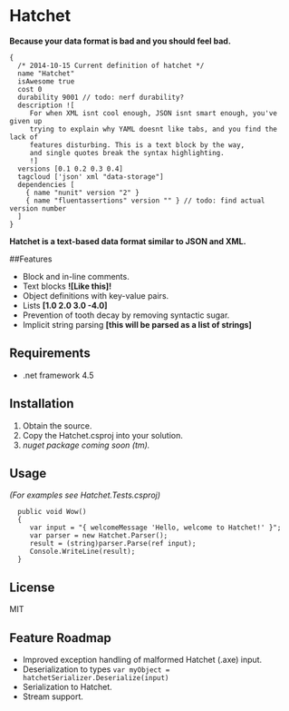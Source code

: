 Hatchet
=======

**Because your data format is bad and you should feel bad.**

```
{
  /* 2014-10-15 Current definition of hatchet */
  name "Hatchet"
  isAwesome true
  cost 0
  durability 9001 // todo: nerf durability?
  description ![
     For when XML isnt cool enough, JSON isnt smart enough, you've given up
     trying to explain why YAML doesnt like tabs, and you find the lack of
     features disturbing. This is a text block by the way,
     and single quotes break the syntax highlighting.
     !]
  versions [0.1 0.2 0.3 0.4]
  tagcloud ['json' xml "data-storage"]
  dependencies [
    { name "nunit" version "2" }
    { name "fluentassertions" version "" } // todo: find actual version number
  ]
}

```

**Hatchet is a text-based data format similar to JSON and XML.**

##Features

  - Block and in-line comments.
  - Text blocks **![Like this]!**
  - Object definitions with key-value pairs.
  - Lists **[1.0 2.0 3.0 -4.0]**
  - Prevention of tooth decay by removing syntactic sugar.
  - Implicit string parsing **[this will be parsed as a list of strings]**

## Requirements

  - .net framework 4.5

## Installation

  1. Obtain the source.
  2. Copy the Hatchet.csproj into your solution.
  3. *nuget package coming soon (tm).*

## Usage

  *(For examples see Hatchet.Tests.csproj)*
  
```
  public void Wow()
  {
     var input = "{ welcomeMessage 'Hello, welcome to Hatchet!' }";
     var parser = new Hatchet.Parser();
     result = (string)parser.Parse(ref input);
     Console.WriteLine(result);
  }
```

## License

MIT

## Feature Roadmap

  * Improved exception handling of malformed Hatchet (.axe) input.
  * Deserialization to types ``` var myObject = hatchetSerializer.Deserialize(input) ```
  * Serialization to Hatchet.
  * Stream support.
